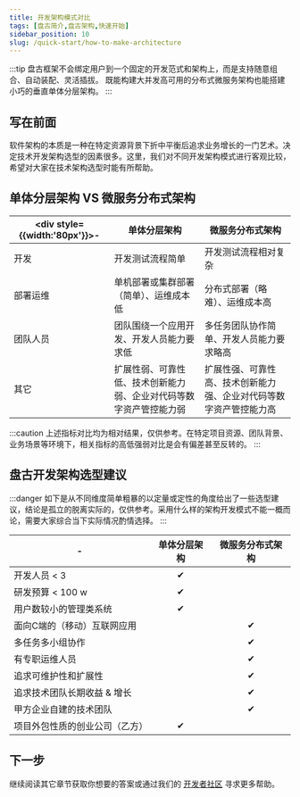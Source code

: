 ```yaml
---
title: 开发架构模式对比
tags: [盘古简介,盘古架构,快速开始]
sidebar_position: 10
slug: /quick-start/how-to-make-architecture
---
```

<head>
  <title>盘古开发框架 | 单体分层架构 VS 微服务分布式架构 | 盘古开发架构选型建议</title>
  <meta name="keywords" content="盘古开发框架 | 单体分层架构 VS 微服务分布式架构 | 盘古开发架构选型建议" />
  <meta name="description" content="盘古开发框架是一套轻量稳健的工业级分布式微服务开发治理框架（兼容单体分层架构）" />
</head>

:::tip
盘古框架不会绑定用户到一个固定的开发范式和架构上，而是支持随意组合、自动装配、灵活插拔。 既能构建大并发高可用的分布式微服务架构也能搭建小巧的垂直单体分层架构。
:::

## 写在前面

软件架构的本质是一种在特定资源背景下折中平衡后追求业务增长的一门艺术。决定技术开发架构选型的因素很多。这里，我们对不同开发架构模式进行客观比较，希望对大家在技术架构选型时能有所帮助。


## 单体分层架构 VS 微服务分布式架构
|<div style={{width:'80px'}}>-</div>| 单体分层架构 | 微服务分布式架构  
--- | --- | ---
开发| 开发测试流程简单 | 开发测试流程相对复杂
部署运维| 单机部署或集群部署（简单）、运维成本低 | 分布式部署（略难）、运维成本高
团队人员 | 团队围绕一个应用开发、开发人员能力要求低 | 多任务团队协作简单、开发人员能力要求略高
其它 | 扩展性弱、可靠性低、技术创新能力弱、企业对代码等数字资产管控能力弱 | 扩展性强、可靠性高、技术创新能力强、企业对代码等数字资产管控能力高

:::caution
上述指标对比均为相对结果，仅供参考。在特定项目资源、团队背景、业务场景等环境下，相关指标的高低强弱对比是会有偏差甚至反转的。
:::

## 盘古开发架构选型建议
:::danger
如下是从不同维度简单粗暴的以定量或定性的角度给出了一些选型建议，结论是孤立的脱离实际的，仅供参考。采用什么样的架构开发模式不能一概而论，需要大家综合当下实际情况酌情选择。
:::

| - | 单体分层架构 | 微服务分布式架构  
--- | :-: | :-:
开发人员 < 3 | ✔ | 
研发预算 < 100 w | ✔ |
用户数较小的管理类系统 | ✔ | 
面向C端的（移动）互联网应用 |  | ✔
多任务多小组协作 |  | ✔
有专职运维人员 |  | ✔
追求可维护性和扩展性 | | ✔
追求技术团队长期收益 & 增长 |  | ✔ 
甲方企业自建的技术团队 |  | ✔
项目外包性质的创业公司（乙方） | ✔ |

## 下一步
继续阅读其它章节获取你想要的答案或通过我们的 [开发者社区](/docs/community) 寻求更多帮助。